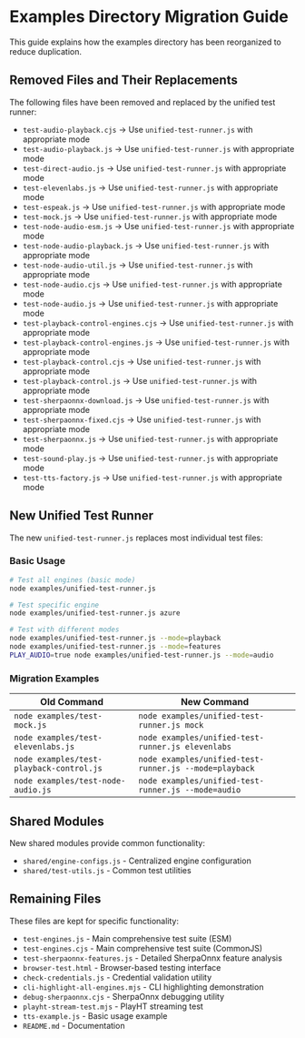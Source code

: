 # Examples Directory Migration Guide

This guide explains how the examples directory has been reorganized to reduce duplication.

## Removed Files and Their Replacements

The following files have been removed and replaced by the unified test runner:

- `test-audio-playback.cjs` → Use `unified-test-runner.js` with appropriate mode
- `test-audio-playback.js` → Use `unified-test-runner.js` with appropriate mode
- `test-direct-audio.js` → Use `unified-test-runner.js` with appropriate mode
- `test-elevenlabs.js` → Use `unified-test-runner.js` with appropriate mode
- `test-espeak.js` → Use `unified-test-runner.js` with appropriate mode
- `test-mock.js` → Use `unified-test-runner.js` with appropriate mode
- `test-node-audio-esm.js` → Use `unified-test-runner.js` with appropriate mode
- `test-node-audio-playback.js` → Use `unified-test-runner.js` with appropriate mode
- `test-node-audio-util.js` → Use `unified-test-runner.js` with appropriate mode
- `test-node-audio.cjs` → Use `unified-test-runner.js` with appropriate mode
- `test-node-audio.js` → Use `unified-test-runner.js` with appropriate mode
- `test-playback-control-engines.cjs` → Use `unified-test-runner.js` with appropriate mode
- `test-playback-control-engines.js` → Use `unified-test-runner.js` with appropriate mode
- `test-playback-control.cjs` → Use `unified-test-runner.js` with appropriate mode
- `test-playback-control.js` → Use `unified-test-runner.js` with appropriate mode
- `test-sherpaonnx-download.js` → Use `unified-test-runner.js` with appropriate mode
- `test-sherpaonnx-fixed.cjs` → Use `unified-test-runner.js` with appropriate mode
- `test-sherpaonnx.js` → Use `unified-test-runner.js` with appropriate mode
- `test-sound-play.js` → Use `unified-test-runner.js` with appropriate mode
- `test-tts-factory.js` → Use `unified-test-runner.js` with appropriate mode

## New Unified Test Runner

The new `unified-test-runner.js` replaces most individual test files:

### Basic Usage
```bash
# Test all engines (basic mode)
node examples/unified-test-runner.js

# Test specific engine
node examples/unified-test-runner.js azure

# Test with different modes
node examples/unified-test-runner.js --mode=playback
node examples/unified-test-runner.js --mode=features
PLAY_AUDIO=true node examples/unified-test-runner.js --mode=audio
```

### Migration Examples

| Old Command | New Command |
|-------------|-------------|
| `node examples/test-mock.js` | `node examples/unified-test-runner.js mock` |
| `node examples/test-elevenlabs.js` | `node examples/unified-test-runner.js elevenlabs` |
| `node examples/test-playback-control.js` | `node examples/unified-test-runner.js --mode=playback` |
| `node examples/test-node-audio.js` | `node examples/unified-test-runner.js --mode=audio` |

## Shared Modules

New shared modules provide common functionality:

- `shared/engine-configs.js` - Centralized engine configuration
- `shared/test-utils.js` - Common test utilities

## Remaining Files

These files are kept for specific functionality:

- `test-engines.js` - Main comprehensive test suite (ESM)
- `test-engines.cjs` - Main comprehensive test suite (CommonJS)
- `test-sherpaonnx-features.js` - Detailed SherpaOnnx feature analysis
- `browser-test.html` - Browser-based testing interface
- `check-credentials.js` - Credential validation utility
- `cli-highlight-all-engines.mjs` - CLI highlighting demonstration
- `debug-sherpaonnx.cjs` - SherpaOnnx debugging utility
- `playht-stream-test.mjs` - PlayHT streaming test
- `tts-example.js` - Basic usage example
- `README.md` - Documentation
